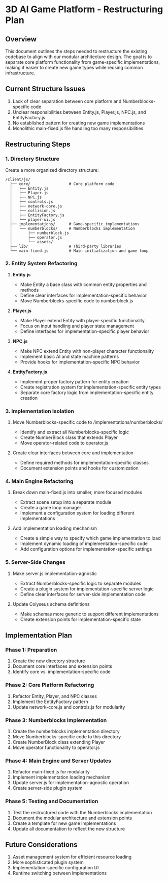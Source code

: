 # 3D AI Game Platform - Restructuring Plan

## Overview
This document outlines the steps needed to restructure the existing codebase to align with our modular architecture design. The goal is to separate core platform functionality from game-specific implementations, making it easier to create new game types while reusing common infrastructure.

## Current Structure Issues
1. Lack of clear separation between core platform and Numberblocks-specific code
2. Unclear responsibilities between Entity.js, Player.js, NPC.js, and EntityFactory.js
3. No established pattern for creating new game implementations
4. Monolithic main-fixed.js file handling too many responsibilities

## Restructuring Steps

### 1. Directory Structure
Create a more organized directory structure:
```
/client/js/
  ├── core/                 # Core platform code
  │   ├── Entity.js
  │   ├── Player.js
  │   ├── NPC.js
  │   ├── controls.js
  │   ├── network-core.js
  │   ├── collision.js
  │   ├── EntityFactory.js
  │   └── player-ui.js
  ├── implementations/      # Game-specific implementations
  │   └── numberblocks/     # Numberblocks implementation
  │       ├── numberblock.js
  │       ├── operator.js
  │       └── assets/
  ├── lib/                  # Third-party libraries
  └── main-fixed.js         # Main initialization and game loop
```

### 2. Entity System Refactoring
1. **Entity.js**
   - Make Entity a base class with common entity properties and methods
   - Define clear interfaces for implementation-specific behavior
   - Move Numberblocks-specific code to numberblock.js

2. **Player.js**
   - Make Player extend Entity with player-specific functionality
   - Focus on input handling and player state management
   - Define interfaces for implementation-specific player behavior

3. **NPC.js**
   - Make NPC extend Entity with non-player character functionality
   - Implement basic AI and state machine patterns
   - Provide hooks for implementation-specific NPC behavior

4. **EntityFactory.js**
   - Implement proper factory pattern for entity creation
   - Create registration system for implementation-specific entity types
   - Separate core factory logic from implementation-specific entity creation

### 3. Implementation Isolation
1. Move Numberblocks-specific code to /implementations/numberblocks/
   - Identify and extract all Numberblocks-specific logic
   - Create NumberBlock class that extends Player
   - Move operator-related code to operator.js

2. Create clear interfaces between core and implementation
   - Define required methods for implementation-specific classes
   - Document extension points and hooks for customization

### 4. Main Engine Refactoring
1. Break down main-fixed.js into smaller, more focused modules
   - Extract scene setup into a separate module
   - Create a game loop manager
   - Implement a configuration system for loading different implementations

2. Add implementation loading mechanism
   - Create a simple way to specify which game implementation to load
   - Implement dynamic loading of implementation-specific code
   - Add configuration options for implementation-specific settings

### 5. Server-Side Changes
1. Make server.js implementation-agnostic
   - Extract Numberblocks-specific logic to separate modules
   - Create a plugin system for implementation-specific server logic
   - Define clear interfaces for server-side implementation code

2. Update Colyseus schema definitions
   - Make schemas more generic to support different implementations
   - Create extension points for implementation-specific state

## Implementation Plan

### Phase 1: Preparation
1. Create the new directory structure
2. Document core interfaces and extension points
3. Identify core vs. implementation-specific code

### Phase 2: Core Platform Refactoring
1. Refactor Entity, Player, and NPC classes
2. Implement the EntityFactory pattern
3. Update network-core.js and controls.js for modularity

### Phase 3: Numberblocks Implementation
1. Create the numberblocks implementation directory
2. Move Numberblocks-specific code to this directory
3. Create NumberBlock class extending Player
4. Move operator functionality to operator.js

### Phase 4: Main Engine and Server Updates
1. Refactor main-fixed.js for modularity
2. Implement implementation loading mechanism
3. Update server.js for implementation-agnostic operation
4. Create server-side plugin system

### Phase 5: Testing and Documentation
1. Test the restructured code with the Numberblocks implementation
2. Document the modular architecture and extension points
3. Create a template for new game implementations
4. Update all documentation to reflect the new structure

## Future Considerations
1. Asset management system for efficient resource loading
2. More sophisticated plugin system
3. Implementation-specific configuration UI
4. Runtime switching between implementations 